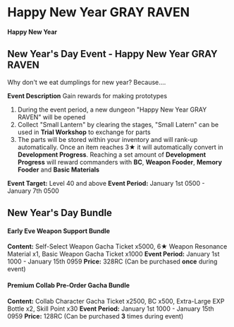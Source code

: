 # Happy New Year GRAY RAVEN

**Happy New Year**

## New Year's Day Event - Happy New Year GRAY RAVEN
Why don't we eat dumplings for new year? Because....

**Event Description**
Gain rewards for making prototypes

1. During the event period, a new dungeon "Happy New Year GRAY RAVEN" will be opened
2. Collect "Small Lantern" by clearing the stages, "Small Latern" can be used in **Trial Workshop** to exchange for parts
3. The parts will be stored within your inventory and will rank-up automatically. Once an item reaches 3★ it will automatically convert in **Development Progress**. Reaching a set amount of **Development Progress** will reward commanders with **BC**, **Weapon Fooder**, **Memory Fooder** and **Basic Materials**

**Event Target:** Level 40 and above
**Event Period:** January 1st 0500 - January 7th 0500

## New Year's Day Bundle

#### Early Eve Weapon Support Bundle

**Content:** Self-Select Weapon Gacha Ticket x5000, 6★ Weapon Resonance Material x1, Basic Weapon Gacha Ticket x1000
**Event Period:** January 1st 1000 - January 15th 0959
**Price:** 328RC (Can be purchased **once** during event)

#### Premium Collab Pre-Order Gacha Bundle

**Content:** Collab Character Gacha Ticket x2500, BC x500, Extra-Large EXP Bottle x2, Skill Point x30
**Event Period:** January 1st 1000 - January 15th 0959
**Price:** 128RC (Can be purchased **3** times during event)